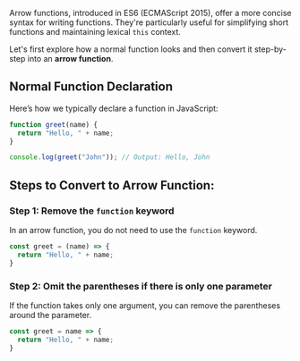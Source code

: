 Arrow functions, introduced in ES6 (ECMAScript 2015), offer a more concise syntax for writing functions. They're particularly useful for simplifying short functions and maintaining lexical `this` context.

Let's first explore how a normal function looks and then convert it step-by-step into an **arrow function**.

## Normal Function Declaration
Here’s how we typically declare a function in JavaScript:

```js
function greet(name) {
  return "Hello, " + name;
}

console.log(greet("John")); // Output: Hello, John
```

## Steps to Convert to Arrow Function:

### Step 1: Remove the `function` keyword
In an arrow function, you do not need to use the `function` keyword.

```js
const greet = (name) => {
  return "Hello, " + name;
}
```

### Step 2: Omit the parentheses if there is only one parameter
If the function takes only one argument, you can remove the parentheses around the parameter.

```js
const greet = name => {
  return "Hello, " + name;
}
```

